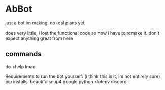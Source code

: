# AbBot
just a bot im making. no real plans yet

does very little, i lost the functional code so now i have to remake it. don't expect anything great from here

## commands
do <help lmao

Requirements to run the bot yourself: (i think this is it, im not entirely sure)
  pip installs:
    beautifulsoup4
    google
    python-dotenv
    discord

